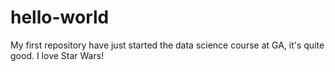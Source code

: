 # hello-world
My first repository
have just started the data science course at GA, it's quite good.
I love Star Wars!
